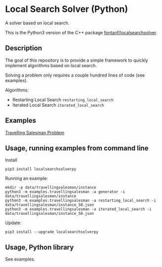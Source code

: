 # Local Search Solver (Python)

A solver based on local search.

This is the Python3 version of the C++ package [fontanf/localsearchsolver](https://github.com/fontanf/localsearchsolver).

## Description

The goal of this repository is to provide a simple framework to quickly implement algorithms based on local search.

Solving a problem only requires a couple hundred lines of code (see examples).

Algorithms:
* Restarting Local Search `restarting_local_search`
* Iterated Local Search `iterated_local_search`

## Examples

[Travelling Salesman Problem](examples/travellingsalesman.py)

## Usage, running examples from command line

Install
```shell
pip3 install localsearchsolverpy
```

Running an example:
```shell
mkdir -p data/travellingsalesman/instance
python3 -m examples.travellingsalesman -a generator -i data/travellingsalesman/instance
python3 -m examples.travellingsalesman -a restarting_local_search -i data/travellingsalesman/instance_50.json
python3 -m examples.travellingsalesman -a iterated_local_search -i data/travellingsalesman/instance_50.json
```

Update:
```shell
pip3 install --upgrade localsearchsolverpy
```

## Usage, Python library

See examples.

